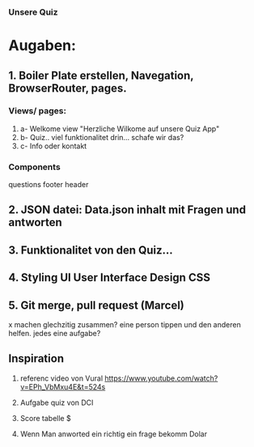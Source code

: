 ### Unsere Quiz

# Augaben: 

## 1. Boiler Plate erstellen, Navegation, BrowserRouter, pages.

### Views/ pages:
1. a- Welkome view "Herzliche Wilkome auf unsere Quiz App"
2. b- Quiz.. viel                           funktionalitet drin... schafe wir das?
3. c- Info oder kontakt
 ### Components
 questions
 footer
 header



## 2. JSON datei: Data.json inhalt mit Fragen und antworten
## 3. Funktionalitet von den Quiz... 
## 4. Styling UI User Interface Design CSS
## 5. Git merge, pull request (Marcel)

x machen glechzitig zusammen? eine person tippen und den anderen helfen. 
 jedes eine aufgabe?

## Inspiration
1. referenc video von Vural 
https://www.youtube.com/watch?v=EPh_VbMxu4E&t=524s

2. Aufgabe quiz von DCI

3. Score tabelle $

4. Wenn Man anworted ein richtig ein frage bekomm Dolar 




